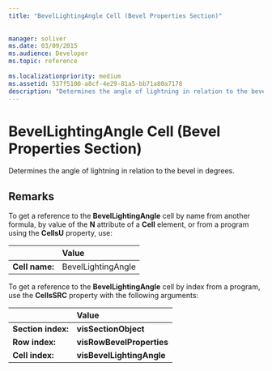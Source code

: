 ```yaml
---
title: "BevelLightingAngle Cell (Bevel Properties Section)"
 
 
manager: soliver
ms.date: 03/09/2015
ms.audience: Developer
ms.topic: reference
 
ms.localizationpriority: medium
ms.assetid: 537f5100-a8cf-4e29-81a5-bb71a80a7178
description: "Determines the angle of lightning in relation to the bevel in degrees."
---
```


# BevelLightingAngle Cell (Bevel Properties Section)

Determines the angle of lightning in relation to the bevel in degrees. 
  
## Remarks

To get a reference to the **BevelLightingAngle** cell by name from another formula, by value of the **N** attribute of a **Cell** element, or from a program using the **CellsU** property, use: 
  
||Value |
|:-----|:-----|
| **Cell name:**  <br/> | BevelLightingAngle  <br/> |
   
To get a reference to the **BevelLightingAngle** cell by index from a program, use the **CellsSRC** property with the following arguments: 
  
||Value |
|:-----|:-----|
| **Section index:**  <br/> |**visSectionObject** <br/> |
| **Row index:**  <br/> |**visRowBevelProperties** <br/> |
| **Cell index:**  <br/> |**visBevelLightingAngle** <br/> |
   

